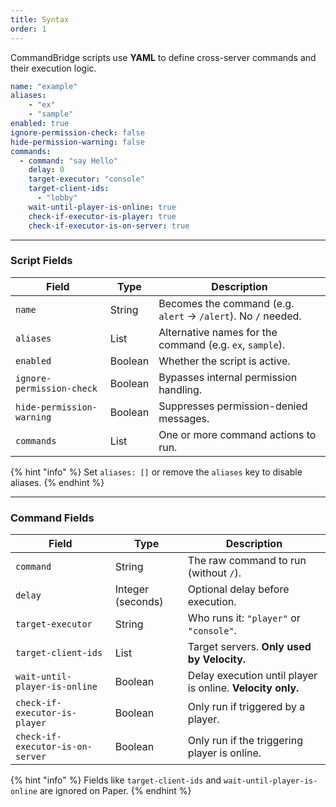 ```yaml
---
title: Syntax
order: 1
---
```


CommandBridge scripts use **YAML** to define cross-server commands and their execution logic.

```yaml
name: "example"
aliases:
    - "ex"
    - "sample"
enabled: true
ignore-permission-check: false
hide-permission-warning: false
commands:
  - command: "say Hello"
    delay: 0
    target-executor: "console"
    target-client-ids:
      - "lobby"
    wait-until-player-is-online: true
    check-if-executor-is-player: true
    check-if-executor-is-on-server: true
```
<div class="h-4"></div>

---

### Script Fields

| Field                     | Type    | Description                                                   |
| ------------------------- | ------- | ------------------------------------------------------------- |
| `name`                    | String  | Becomes the command (e.g. `alert` → `/alert`). No `/` needed. |
| `aliases`                 | List    | Alternative names for the command (e.g. `ex`, `sample`).      |
| `enabled`                 | Boolean | Whether the script is active.                                 |
| `ignore-permission-check` | Boolean | Bypasses internal permission handling.                        |
| `hide-permission-warning` | Boolean | Suppresses permission-denied messages.                        |
| `commands`                | List    | One or more command actions to run.                           |

<div class="h-4"></div>

{% hint "info" %}
Set `aliases: []` or remove the `aliases` key to disable aliases.
{% endhint %}

---

### Command Fields

| Field                            | Type              | Description                                                |
| -------------------------------- | ----------------- | ---------------------------------------------------------- |
| `command`                        | String            | The raw command to run (without `/`).                      |
| `delay`                          | Integer (seconds) | Optional delay before execution.                           |
| `target-executor`                | String            | Who runs it: `"player"` or `"console"`.                    |
| `target-client-ids`              | List              | Target servers. **Only used by Velocity.**                 |
| `wait-until-player-is-online`    | Boolean           | Delay execution until player is online. **Velocity only.** |
| `check-if-executor-is-player`    | Boolean           | Only run if triggered by a player.                         |
| `check-if-executor-is-on-server` | Boolean           | Only run if the triggering player is online.               |

<div class="h-4"></div>

{% hint "info" %}
Fields like `target-client-ids` and `wait-until-player-is-online` are ignored on Paper.
{% endhint %}

